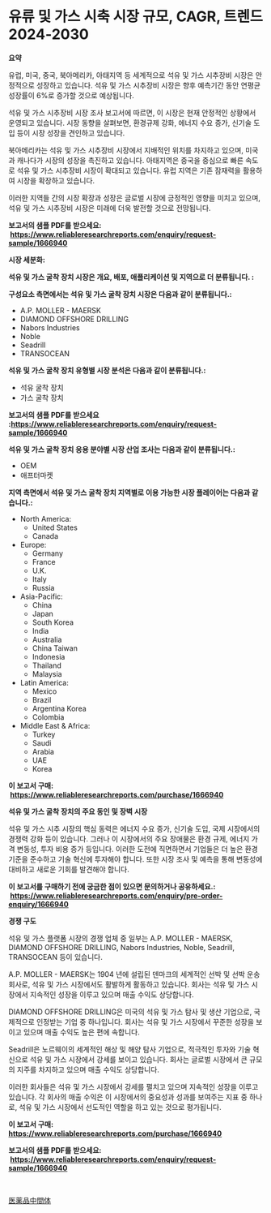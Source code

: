 <p><h1>유류 및 가스 시축 시장 규모, CAGR, 트렌드 2024-2030</h1></p><p><strong>요약</strong></p>
<p><p>유럽, 미국, 중국, 북아메리카, 아태지역 등 세계적으로 석유 및 가스 시추장비 시장은 안정적으로 성장하고 있습니다. 석유 및 가스 시추장비 시장은 향후 예측기간 동안 연평균 성장률이 6%로 증가할 것으로 예상됩니다.</p><p>석유 및 가스 시추장비 시장 조사 보고서에 따르면, 이 시장은 현재 안정적인 상황에서 운영되고 있습니다. 시장 동향을 살펴보면, 환경규제 강화, 에너지 수요 증가, 신기술 도입 등이 시장 성장을 견인하고 있습니다.</p><p>북아메리카는 석유 및 가스 시추장비 시장에서 지배적인 위치를 차지하고 있으며, 미국과 캐나다가 시장의 성장을 촉진하고 있습니다. 아태지역은 중국을 중심으로 빠른 속도로 석유 및 가스 시추장비 시장이 확대되고 있습니다. 유럽 지역은 기존 잠재력을 활용하여 시장을 확장하고 있습니다.</p><p>이러한 지역들 간의 시장 확장과 성장은 글로벌 시장에 긍정적인 영향을 미치고 있으며, 석유 및 가스 시추장비 시장은 미래에 더욱 발전할 것으로 전망됩니다.</p></p>
<p><strong>보고서의 샘플 PDF를 받으세요: &nbsp;<a href="https://www.reliableresearchreports.com/enquiry/request-sample/1666940">https://www.reliableresearchreports.com/enquiry/request-sample/1666940</a></strong></p>
<p><strong>시장 세분화:</strong></p>
<p><strong> 석유 및 가스 굴착 장치 시장은 개요, 배포, 애플리케이션 및 지역으로 더 분류됩니다. :</strong></p>
<p><strong>구성요소 측면에서는 석유 및 가스 굴착 장치 시장은 다음과 같이 분류됩니다.:</strong></p>
<p><ul><li>A.P. MOLLER - MAERSK</li><li>DIAMOND OFFSHORE DRILLING</li><li>Nabors Industries</li><li>Noble</li><li>Seadrill</li><li>TRANSOCEAN</li></ul></p>
<p><strong> 석유 및 가스 굴착 장치 유형별 시장 분석은 다음과 같이 분류됩니다.:</strong></p>
<p><ul><li>석유 굴착 장치</li><li>가스 굴착 장치</li></ul></p>
<p><strong>보고서의 샘플 PDF를 받으세요 :<a href="https://www.reliableresearchreports.com/enquiry/request-sample/1666940">https://www.reliableresearchreports.com/enquiry/request-sample/1666940</a></strong></p>
<p><strong> 석유 및 가스 굴착 장치 응용 분야별 시장 산업 조사는 다음과 같이 분류됩니다.:</strong></p>
<p><ul><li>OEM</li><li>애프터마켓</li></ul></p>
<p><strong>지역 측면에서 석유 및 가스 굴착 장치 지역별로 이용 가능한 시장 플레이어는 다음과 같습니다.:</strong></p>
<p><ul>
    <li>
        North America:
        <ul>
            <li>United States</li>
            <li>Canada</li>
        </ul>
    </li>
    <li>
        Europe:
        <ul>
            <li>Germany</li>
            <li>France</li>
            <li>U.K.</li>
            <li>Italy</li>
            <li>Russia</li>
        </ul>
    </li>
    <li>
        Asia-Pacific:
        <ul>
            <li>China</li>
            <li>Japan</li>
            <li>South Korea</li>
            <li>India</li>
            <li>Australia</li>
            <li>China Taiwan</li>
            <li>Indonesia</li>
            <li>Thailand</li>
            <li>Malaysia</li>
        </ul>
    </li>
    <li>
        Latin America:
        <ul>
            <li>Mexico</li>
            <li>Brazil</li>
            <li>Argentina Korea</li>
            <li>Colombia</li>
        </ul>
    </li>
    <li>
        Middle East & Africa:
        <ul>
            <li>Turkey</li>
            <li>Saudi</li>
            <li>Arabia</li>
            <li>UAE</li>
            <li>Korea</li>
        </ul>
    </li>
    </ul></p>
<p><strong>이 보고서 구매: &nbsp;<a href="https://www.reliableresearchreports.com/purchase/1666940">https://www.reliableresearchreports.com/purchase/1666940</a></strong></p>
<p><strong>석유 및 가스 굴착 장치의 주요 동인 및 장벽 시장</strong></p>
<p><p>석유 및 가스 시추 시장의 핵심 동력은 에너지 수요 증가, 신기술 도입, 국제 시장에서의 경쟁력 강화 등이 있습니다. 그러나 이 시장에서의 주요 장애물은 환경 규제, 에너지 가격 변동성, 투자 비용 증가 등입니다. 이러한 도전에 직면하면서 기업들은 더 높은 환경 기준을 준수하고 기술 혁신에 투자해야 합니다. 또한 시장 조사 및 예측을 통해 변동성에 대비하고 새로운 기회를 발견해야 합니다.</p></p>
<p><strong>이 보고서를 구매하기 전에 궁금한 점이 있으면 문의하거나 공유하세요.: &nbsp;<a href="https://www.reliableresearchreports.com/enquiry/pre-order-enquiry/1666940">https://www.reliableresearchreports.com/enquiry/pre-order-enquiry/1666940</a></strong></p>
<p><strong>경쟁 구도</strong></p>
<p><p>석유 및 가스 플랫폼 시장의 경쟁 업체 중 일부는 A.P. MOLLER - MAERSK, DIAMOND OFFSHORE DRILLING, Nabors Industries, Noble, Seadrill, TRANSOCEAN 등이 있습니다.</p><p>A.P. MOLLER - MAERSK는 1904 년에 설립된 덴마크의 세계적인 선박 및 선박 운송 회사로, 석유 및 가스 시장에서도 활발하게 활동하고 있습니다. 회사는 석유 및 가스 시장에서 지속적인 성장을 이루고 있으며 매출 수익도 상당합니다.</p><p>DIAMOND OFFSHORE DRILLING은 미국의 석유 및 가스 탐사 및 생산 기업으로, 국제적으로 인정받는 기업 중 하나입니다. 회사는 석유 및 가스 시장에서 꾸준한 성장을 보이고 있으며 매출 수익도 높은 편에 속합니다.</p><p>Seadrill은 노르웨이의 세계적인 해상 및 해양 탐사 기업으로, 적극적인 투자와 기술 혁신으로 석유 및 가스 시장에서 강세를 보이고 있습니다. 회사는 글로벌 시장에서 큰 규모의 지주를 차지하고 있으며 매출 수익도 상당합니다.</p><p>이러한 회사들은 석유 및 가스 시장에서 강세를 펼치고 있으며 지속적인 성장을 이루고 있습니다. 각 회사의 매출 수익은 이 시장에서의 중요성과 성과를 보여주는 지표 중 하나로, 석유 및 가스 시장에서 선도적인 역할을 하고 있는 것으로 평가됩니다.</p></p>
<p><strong>이 보고서 구매: &nbsp; <a href="https://www.reliableresearchreports.com/purchase/1666940">https://www.reliableresearchreports.com/purchase/1666940</a></strong></p>
<p><strong>보고서의 샘플 PDF를 받으세요: &nbsp;<a href="https://www.reliableresearchreports.com/enquiry/request-sample/1666940">https://www.reliableresearchreports.com/enquiry/request-sample/1666940</a></strong><strong></strong></p>
<p>&nbsp;</p>
<p><p><a href="https://github.com/nemesis2824/Market-Research-Report-List-1/blob/main/234644715553.md">医薬品中間体</a></p></p>
